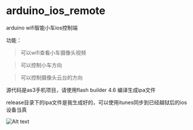 arduino_ios_remote
==================

arduino wifi智能小车ios控制端

功能：

>可以wifi查看小车摄像头视频

>可以控制小车方向

>可以控制摄像头云台的方向


源代码是as3手机项目，请使用flash builder 4.6 编译生成ipa文件

release目录下的ipa文件是我生成好的，可以使用itunes同步到已经越狱后的ios设备当真


![Alt text](https://raw.github.com/play175/arduino_ios_remote/master/snap.jpg)
